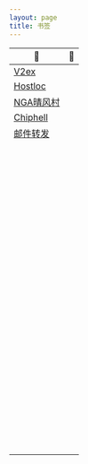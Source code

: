 ```yaml
---
layout: page 
title: 书签
---
```

| 👀                                                       | 🤔    |
| ------------------------------------------------------- | ---- |
| [V2ex](https://www.v2ex.com/)                           |      |
| [Hostloc](https://hostloc.com/forum-45-1.html)          |      |
| [NGA晴风村](https://bbs.nga.cn/thread.php?fid=-7955747) |      |
| [Chiphell](https://www.chiphell.com/forum-36-1.html)    |      |
| [邮件转发](https://mailway.app/)                        |      |
|                                                         |      |
|                                                         |      |
|                                                         |      |
|                                                         |      |
|                                                         |      |
|                                                         |      |
|                                                         |      |
|                                                         |      |
|                                                         |      |
|                                                         |      |
|                                                         |      |
|                                                         |      |
|                                                         |      |
|                                                         |      |
|                                                         |      |
|                                                         |      |
|                                                         |      |
|                                                         |      |
|                                                         |      |
|                                                         |      |
|                                                         |      |
|                                                         |      |
|                                                         |      |
|                                                         |      |
|                                                         |      |
|                                                         |      |
|                                                         |      |
|                                                         |      |
|                                                         |      |
|                                                         |      |
|                                                         |      |
|                                                         |      |
|                                                         |      |
|                                                         |      |
|                                                         |      |
|                                                         |      |
|                                                         |      |
|                                                         |      |
|                                                         |      |
|                                                         |      |
|                                                         |      |
|                                                         |      |
|                                                         |      |
|                                                         |      |
|                                                         |      |
|                                                         |      |
|                                                         |      |
|                                                         |      |
|                                                         |      |
|                                                         |      |
|                                                         |      |
|                                                         |      |
|                                                         |      |
|                                                         |      |
|                                                         |      |
|                                                         |      |
|                                                         |      |
|                                                         |      |
|                                                         |      |
|                                                         |      |
|                                                         |      |
|                                                         |      |
|                                                         |      |
|                                                         |      |
|                                                         |      |
|                                                         |      |
|                                                         |      |
|                                                         |      |
|                                                         |      |
|                                                         |      |
|                                                         |      |
|                                                         |      |
|                                                         |      |
|                                                         |      |
|                                                         |      |
|                                                         |      |
|                                                         |      |
|                                                         |      |
|                                                         |      |
|                                                         |      |
|                                                         |      |
|                                                         |      |
|                                                         |      |
|                                                         |      |
|                                                         |      |
|                                                         |      |
|                                                         |      |
|                                                         |      |
|                                                         |      |
|                                                         |      |
|                                                         |      |
|                                                         |      |
|                                                         |      |

